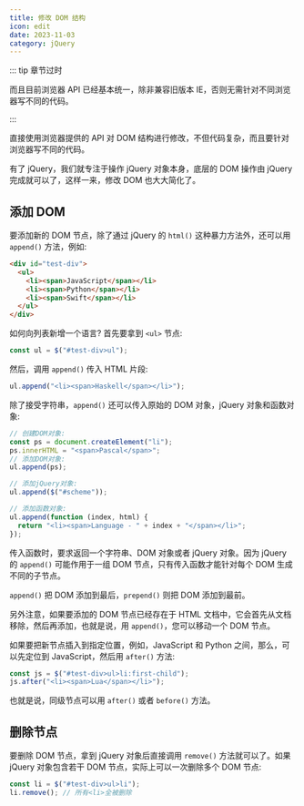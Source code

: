 ```yaml
---
title: 修改 DOM 结构
icon: edit
date: 2023-11-03
category: jQuery
---
```


::: tip 章节过时

而且目前浏览器 API 已经基本统一，除非兼容旧版本 IE，否则无需针对不同浏览器写不同的代码。

:::

<!-- more -->

直接使用浏览器提供的 API 对 DOM 结构进行修改，不但代码复杂，而且要针对浏览器写不同的代码。

有了 jQuery，我们就专注于操作 jQuery 对象本身，底层的 DOM 操作由 jQuery 完成就可以了，这样一来，修改 DOM 也大大简化了。

## 添加 DOM

要添加新的 DOM 节点，除了通过 jQuery 的 `html()` 这种暴力方法外，还可以用 `append()` 方法，例如:

```html
<div id="test-div">
  <ul>
    <li><span>JavaScript</span></li>
    <li><span>Python</span></li>
    <li><span>Swift</span></li>
  </ul>
</div>
```

如何向列表新增一个语言? 首先要拿到 `<ul>` 节点:

```js
const ul = $("#test-div>ul");
```

然后，调用 `append()` 传入 HTML 片段:

```js
ul.append("<li><span>Haskell</span></li>");
```

除了接受字符串，`append()` 还可以传入原始的 DOM 对象，jQuery 对象和函数对象:

```js
// 创建DOM对象:
const ps = document.createElement("li");
ps.innerHTML = "<span>Pascal</span>";
// 添加DOM对象:
ul.append(ps);

// 添加jQuery对象:
ul.append($("#scheme"));

// 添加函数对象:
ul.append(function (index, html) {
  return "<li><span>Language - " + index + "</span></li>";
});
```

传入函数时，要求返回一个字符串、DOM 对象或者 jQuery 对象。因为 jQuery 的 `append()` 可能作用于一组 DOM 节点，只有传入函数才能针对每个 DOM 生成不同的子节点。

`append()` 把 DOM 添加到最后，`prepend()` 则把 DOM 添加到最前。

另外注意，如果要添加的 DOM 节点已经存在于 HTML 文档中，它会首先从文档移除，然后再添加，也就是说，用 `append()`，您可以移动一个 DOM 节点。

如果要把新节点插入到指定位置，例如，JavaScript 和 Python 之间，那么，可以先定位到 JavaScript，然后用 `after()` 方法:

```js
const js = $("#test-div>ul>li:first-child");
js.after("<li><span>Lua</span></li>");
```

也就是说，同级节点可以用 `after()` 或者 `before()` 方法。

## 删除节点

要删除 DOM 节点，拿到 jQuery 对象后直接调用 `remove()` 方法就可以了。如果 jQuery 对象包含若干 DOM 节点，实际上可以一次删除多个 DOM 节点:

```js
const li = $("#test-div>ul>li");
li.remove(); // 所有<li>全被删除
```

